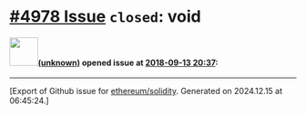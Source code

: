 # [\#4978 Issue](https://github.com/ethereum/solidity/issues/4978) `closed`: void

#### <img src="(unknown)" width="50">[(unknown)]((unknown)) opened issue at [2018-09-13 20:37](https://github.com/ethereum/solidity/issues/4978):






-------------------------------------------------------------------------------



[Export of Github issue for [ethereum/solidity](https://github.com/ethereum/solidity). Generated on 2024.12.15 at 06:45:24.]
